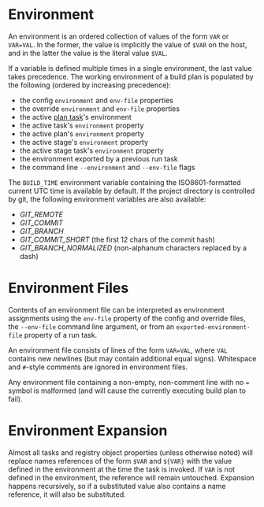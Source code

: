 # Environment

An environment is an ordered collection of values of the form `VAR` or `VAR=VAL`. In the former, the value is implicitly the value of `$VAR` on the host, and in the latter the value is the literal value `$VAL`.

If a variable is defined multiple times in a single environment, the last value takes precedence. The working environment of a build plan is populated by the following (ordered by increasing precedence):

- the config `environment` and `env-file` properties
- the override `environment` and `env-file` properties
- the active [plan task](https://github.com/efritz/ij/blob/master/docs/tasks.md#user-content-plan-task-environment)'s environment
- the active task's `environment` property
- the active plan's `environment` property
- the active stage's `environment` property
- the active stage task's `environment` property
- the environment exported by a previous run task
- the command line `--environment` and `--env-file` flags

The `BUILD_TIME` environment variable containing the ISO8601-formatted current UTC time is available by default. If the project directory is controlled by git, the following environment variables are also available:

- *GIT_REMOTE*
- *GIT_COMMIT*
- *GIT_BRANCH*
- *GIT_COMMIT_SHORT* (the first 12 chars of the commit hash)
- *GIT_BRANCH_NORMALIZED* (non-alphanum characters replaced by a dash)

# Environment Files

Contents of an environment file can be interpreted as environment assignments using the `env-file` property of the config and override files, the `--env-file` command line argument, or from an `exported-environment-file` property of a run task.

An environment file consists of lines of the form `VAR=VAL`, where `VAL` contains new newlines (but may contain additional equal signs). Whitespace and `#`-style comments are ignored in environment files.

Any environment file containing a non-empty, non-comment line with no `=` symbol is malformed (and will cause the currently executing build plan to fail).

# Environment Expansion

Almost all tasks and registry object properties (unless otherwise noted) will replace names references of the form `$VAR` and `${VAR}` with the value defined in the environment at the time the task is invoked. If `VAR` is not defined in the environment, the reference will remain untouched. Expansion happens recursively, so if a substituted value also contains a name reference, it will also be substituted.
